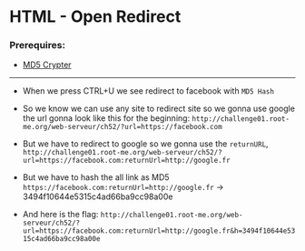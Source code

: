 # HTML - Open Redirect

### Prerequires:

- <a href="https://md5decrypt.net/" rel="nofollow">MD5 Crypter</a>

-----------------

- When we press CTRL+U we see redirect to facebook with `MD5 Hash`

- So we know we can use any site to redirect site so we gonna use google the url gonna look like this for the beginning: `http://challenge01.root-me.org/web-serveur/ch52/?url=https://facebook.com`

- But we have to redirect to google so we gonna use the `returnURL`, `http://challenge01.root-me.org/web-serveur/ch52/?url=https://facebook.com:returnUrl=http://google.fr`

- But we have to hash the all link as MD5 `https://facebook.com:returnUrl=http://google.fr` -> 3494f10644e5315c4ad66ba9cc98a00e

- And here is the flag: `http://challenge01.root-me.org/web-serveur/ch52/?url=https://facebook.com:returnUrl=http://google.fr&h=3494f10644e5315c4ad66ba9cc98a00e`
